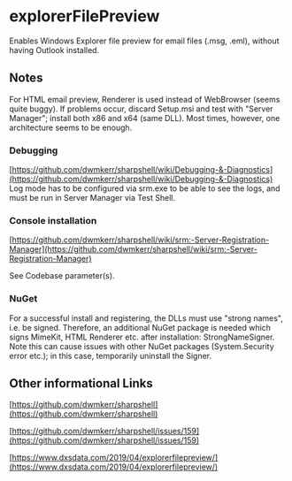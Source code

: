 # explorerFilePreview
Enables Windows Explorer file preview for email files (.msg, .eml), without having Outlook installed.


## Notes
For HTML email preview, Renderer is used instead of WebBrowser (seems quite buggy).
If problems occur, discard Setup.msi and test with "Server Manager"; install both x86 and x64 (same DLL). Most times, however, one architecture seems to be enough.

### Debugging
[https://github.com/dwmkerr/sharpshell/wiki/Debugging-&-Diagnostics](https://github.com/dwmkerr/sharpshell/wiki/Debugging-&-Diagnostics)
Log mode has to be configured via srm.exe to be able to see the logs, and must be run in Server Manager via Test Shell.

### Console installation
[https://github.com/dwmkerr/sharpshell/wiki/srm:-Server-Registration-Manager](https://github.com/dwmkerr/sharpshell/wiki/srm:-Server-Registration-Manager)

See Codebase parameter(s).

### NuGet
For a successful install and registering, the DLLs must use "strong names", i.e. be signed. Therefore, an additional NuGet package is needed which signs MimeKit, HTML Renderer etc. after installation: StrongNameSigner.
Note this can cause issues with other NuGet packages (System.Security error etc.); in this case, temporarily uninstall the Signer.

## Other informational Links
[https://github.com/dwmkerr/sharpshell](https://github.com/dwmkerr/sharpshell)

[https://github.com/dwmkerr/sharpshell/issues/159](https://github.com/dwmkerr/sharpshell/issues/159)

[https://www.dxsdata.com/2019/04/explorerfilepreview/](https://www.dxsdata.com/2019/04/explorerfilepreview/)